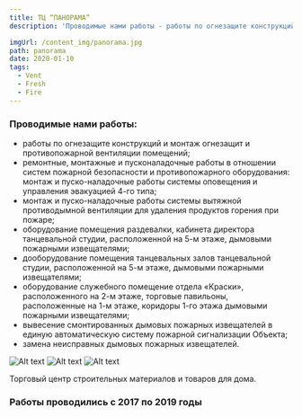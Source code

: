 ```yaml
---
title: ТЦ “ПАНОРАМА”
description: 'Проводимые нами работы - работы по огнезащите конструкций и монтаж огнезащит и противопожарной вентиляции помещений; ремонтные, монтажные и пусконаладочные работы в отношении систем пожарной безопасности и противопожарного оборудования:	монтаж и пуско-наладочные работы системы оповещения и управления эвакуацией 4-го типа; монтаж и пуско-наладочные работы системы вытяжной противодымной вентиляции для удаления продуктов горения при пожаре; оборудование помещения раздевалки, кабинета директора танцевальной студии, расположенной на 5-м этаже, дымовыми пожарными извещателями; дооборудование помещения танцевальных залов танцевальной студии, расположенной на 5-м этаже, дымовыми пожарными извещателями; оборудование служебного помещение отдела «Краски», расположенного на 2-м этаже, торговые павильоны, расположенные на 1-м этаже, коридоры 1-го этажа дымовыми пожарными извещателями; вывесение смонтированных дымовых пожарных извещателей в единую автоматическую систему пожарной сигнализации Объекта; замена неисправных дымовых пожарных извещателей.'

imgUrl: /content_img/panorama.jpg
path: panorama
date: 2020-01-10
tags:
  - Vent
  - Fresh
  - Fire
---
```


### Проводимые нами работы:
- работы по огнезащите конструкций и монтаж огнезащит и противопожарной вентиляции помещений;
- ремонтные, монтажные и пусконаладочные работы в отношении систем пожарной безопасности и противопожарного оборудования: монтаж и пуско-наладочные работы системы оповещения и управления эвакуацией 4-го типа;
- монтаж и пуско-наладочные работы системы вытяжной противодымной вентиляции для удаления продуктов горения при пожаре;
- оборудование помещения раздевалки, кабинета директора танцевальной студии, расположенной на 5-м этаже, дымовыми пожарными извещателями;
- дооборудование помещения танцевальных залов танцевальной студии, расположенной на 5-м этаже, дымовыми пожарными извещателями;
- оборудование служебного помещение отдела «Краски», расположенного на 2-м этаже, торговые павильоны, расположенные на 1-м этаже, коридоры 1-го этажа дымовыми пожарными извещателями;
- вывесение смонтированных дымовых пожарных извещателей в единую автоматическую систему пожарной сигнализации Объекта;
- замена неисправных дымовых пожарных извещателей.


![Alt text](/content_img/panorama_1.jpg)
![Alt text](/content_img/panorama_2.jpg)
![Alt text](/content_img/panorama_3.jpg)

Торговый центр строительных материалов и товаров для дома.

### Работы проводились с 2017 по 2019 годы